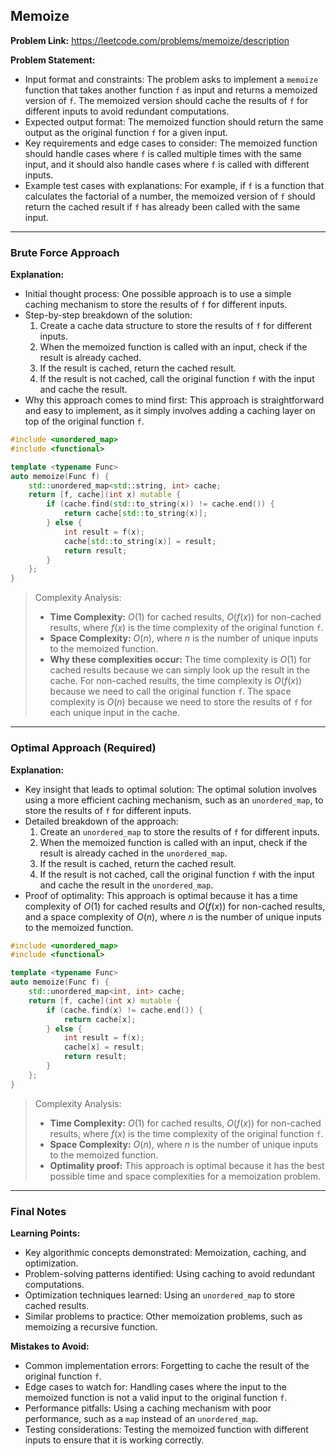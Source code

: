 ## Memoize
**Problem Link:** https://leetcode.com/problems/memoize/description

**Problem Statement:**
- Input format and constraints: The problem asks to implement a `memoize` function that takes another function `f` as input and returns a memoized version of `f`. The memoized version should cache the results of `f` for different inputs to avoid redundant computations.
- Expected output format: The memoized function should return the same output as the original function `f` for a given input.
- Key requirements and edge cases to consider: The memoized function should handle cases where `f` is called multiple times with the same input, and it should also handle cases where `f` is called with different inputs.
- Example test cases with explanations: For example, if `f` is a function that calculates the factorial of a number, the memoized version of `f` should return the cached result if `f` has already been called with the same input.

---

### Brute Force Approach
**Explanation:**
- Initial thought process: One possible approach is to use a simple caching mechanism to store the results of `f` for different inputs.
- Step-by-step breakdown of the solution:
  1. Create a cache data structure to store the results of `f` for different inputs.
  2. When the memoized function is called with an input, check if the result is already cached.
  3. If the result is cached, return the cached result.
  4. If the result is not cached, call the original function `f` with the input and cache the result.
- Why this approach comes to mind first: This approach is straightforward and easy to implement, as it simply involves adding a caching layer on top of the original function `f`.

```cpp
#include <unordered_map>
#include <functional>

template <typename Func>
auto memoize(Func f) {
    std::unordered_map<std::string, int> cache;
    return [f, cache](int x) mutable {
        if (cache.find(std::to_string(x)) != cache.end()) {
            return cache[std::to_string(x)];
        } else {
            int result = f(x);
            cache[std::to_string(x)] = result;
            return result;
        }
    };
}
```

> Complexity Analysis:
> - **Time Complexity:** $O(1)$ for cached results, $O(f(x))$ for non-cached results, where $f(x)$ is the time complexity of the original function `f`.
> - **Space Complexity:** $O(n)$, where $n$ is the number of unique inputs to the memoized function.
> - **Why these complexities occur:** The time complexity is $O(1)$ for cached results because we can simply look up the result in the cache. For non-cached results, the time complexity is $O(f(x))$ because we need to call the original function `f`. The space complexity is $O(n)$ because we need to store the results of `f` for each unique input in the cache.

---

### Optimal Approach (Required)
**Explanation:**
- Key insight that leads to optimal solution: The optimal solution involves using a more efficient caching mechanism, such as an `unordered_map`, to store the results of `f` for different inputs.
- Detailed breakdown of the approach:
  1. Create an `unordered_map` to store the results of `f` for different inputs.
  2. When the memoized function is called with an input, check if the result is already cached in the `unordered_map`.
  3. If the result is cached, return the cached result.
  4. If the result is not cached, call the original function `f` with the input and cache the result in the `unordered_map`.
- Proof of optimality: This approach is optimal because it has a time complexity of $O(1)$ for cached results and $O(f(x))$ for non-cached results, and a space complexity of $O(n)$, where $n$ is the number of unique inputs to the memoized function.

```cpp
#include <unordered_map>
#include <functional>

template <typename Func>
auto memoize(Func f) {
    std::unordered_map<int, int> cache;
    return [f, cache](int x) mutable {
        if (cache.find(x) != cache.end()) {
            return cache[x];
        } else {
            int result = f(x);
            cache[x] = result;
            return result;
        }
    };
}
```

> Complexity Analysis:
> - **Time Complexity:** $O(1)$ for cached results, $O(f(x))$ for non-cached results, where $f(x)$ is the time complexity of the original function `f`.
> - **Space Complexity:** $O(n)$, where $n$ is the number of unique inputs to the memoized function.
> - **Optimality proof:** This approach is optimal because it has the best possible time and space complexities for a memoization problem.

---

### Final Notes
**Learning Points:**
- Key algorithmic concepts demonstrated: Memoization, caching, and optimization.
- Problem-solving patterns identified: Using caching to avoid redundant computations.
- Optimization techniques learned: Using an `unordered_map` to store cached results.
- Similar problems to practice: Other memoization problems, such as memoizing a recursive function.

**Mistakes to Avoid:**
- Common implementation errors: Forgetting to cache the result of the original function `f`.
- Edge cases to watch for: Handling cases where the input to the memoized function is not a valid input to the original function `f`.
- Performance pitfalls: Using a caching mechanism with poor performance, such as a `map` instead of an `unordered_map`.
- Testing considerations: Testing the memoized function with different inputs to ensure that it is working correctly.